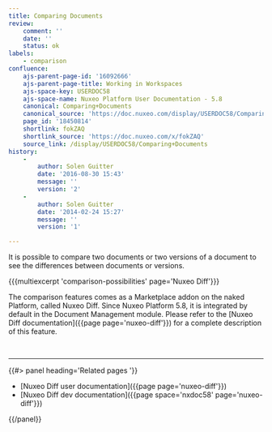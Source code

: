 ```yaml
---
title: Comparing Documents
review:
    comment: ''
    date: ''
    status: ok
labels:
    - comparison
confluence:
    ajs-parent-page-id: '16092666'
    ajs-parent-page-title: Working in Workspaces
    ajs-space-key: USERDOC58
    ajs-space-name: Nuxeo Platform User Documentation - 5.8
    canonical: Comparing+Documents
    canonical_source: 'https://doc.nuxeo.com/display/USERDOC58/Comparing+Documents'
    page_id: '18450814'
    shortlink: fokZAQ
    shortlink_source: 'https://doc.nuxeo.com/x/fokZAQ'
    source_link: /display/USERDOC58/Comparing+Documents
history:
    - 
        author: Solen Guitter
        date: '2016-08-30 15:43'
        message: ''
        version: '2'
    - 
        author: Solen Guitter
        date: '2014-02-24 15:27'
        message: ''
        version: '1'

---
```

It is possible to compare two documents or two versions of a document to see the differences between documents or versions.

{{{multiexcerpt 'comparison-possibilities' page='Nuxeo Diff'}}}

The comparison features comes as a Marketplace addon on the naked Platform, called Nuxeo Diff. Since Nuxeo Platform 5.8, it is integrated by default in the Document Management module. Please refer to the [Nuxeo Diff documentation]({{page page='nuxeo-diff'}}) for a complete description of this feature.

&nbsp;

* * *

<div class="row" data-equalizer data-equalize-on="medium"><div class="column medium-6">{{#> panel heading='Related pages '}}

*   [Nuxeo Diff user documentation]({{page page='nuxeo-diff'}})
*   [Nuxeo Diff dev documentation]({{page space='nxdoc58' page='nuxeo-diff'}})

{{/panel}}</div><div class="column medium-6">

&nbsp;

&nbsp;

</div></div>